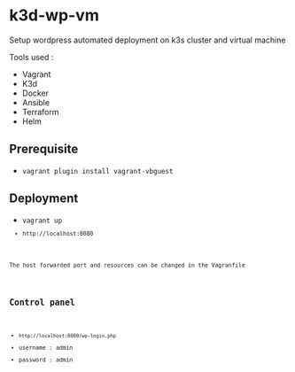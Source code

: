 # k3d-wp-vm

<p>Setup wordpress automated deployment on k3s cluster and virtual machine</p>

Tools used :
- Vagrant
- K3d
- Docker 
- Ansible
- Terraform
- Helm

## Prerequisite
- <code>vagrant plugin install vagrant-vbguest</code>

## Deployment
- <code>vagrant up<code>
- http://localhost:8080
<p>The host forwarded port and resources can be changed in the Vagranfile</p>

## Control panel
- <code>http://localhost:8080/wp-login.php</code>
- username : admin
- password : admin